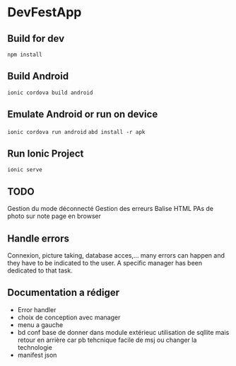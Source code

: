 # DevFestApp

## Build for dev
`npm install`

## Build Android
`ionic cordova build android`

## Emulate Android or run on device
`ionic cordova run android`
`abd install -r apk`

## Run Ionic Project
`ionic serve`

## TODO
Gestion du mode déconnecté
Gestion des erreurs
Balise HTML
PAs de photo sur note page en browser

## Handle errors
Connexion, picture taking, database acces,... many errors can happen and they have to be indicated to the user. A specific manager has been dedicated to that task. 

## Documentation a rédiger
- Error handler
- choix de conception avec manager
- menu a gauche
- bd conf
  base de donner dans module extérieuc 
  utilisation de sqllite mais retour en arrière car pb tehcnique
  facile de msj ou changer la technologie
- manifest json
